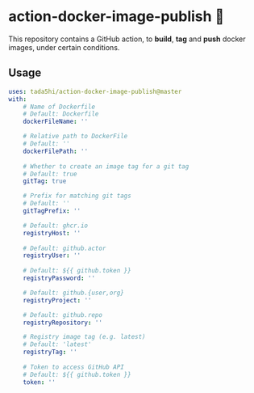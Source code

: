# action-docker-image-publish 🎍

This repository contains a GitHub action, to
**build**, **tag** and **push** docker images, under certain conditions.

## Usage

```yaml
uses: tada5hi/action-docker-image-publish@master
with:
    # Name of Dockerfile
    # Default: Dockerfile
    dockerFileName: ''

    # Relative path to DockerFile
    # Default: ''
    dockerFilePath: ''
    
    # Whether to create an image tag for a git tag
    # Default: true
    gitTag: true

    # Prefix for matching git tags
    # Default: ''
    gitTagPrefix: ''

    # Default: ghcr.io
    registryHost: ''
    
    # Default: github.actor
    registryUser: ''
    
    # Default: ${{ github.token }}
    registryPassword: ''

    # Default: github.{user,org}
    registryProject: ''

    # Default: github.repo
    registryRepository: ''

    # Registry image tag (e.g. latest)
    # Default: 'latest'
    registryTag: ''
    
    # Token to access GitHub API
    # Default: ${{ github.token }}
    token: ''
```
